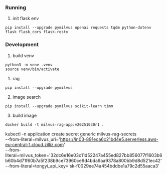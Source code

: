 ### Running
1. init flask env
```shell
pip install --upgrade pymilvus openai requests tqdm python-dotenv flask flask_cors flask-restx
```

### Development
1. build venv
```shell
python3 -m venv .venv
source venv/bin/activate
```
1. rag
```shell
pip install --upgrade pymilvus 
```

2. image search
```shell
pip install --upgrade pymilvus scikit-learn timm
```

3. build image
```shell
docker build -t milvus-rag-app:v20251030r1 .
```


kubectl -n application  create secret generic milvus-rag-secrets \
  --from-literal=milvus_uri='https://in03-891eca6c21bd4e5.serverless.aws-eu-central-1.cloud.zilliz.com' \
  --from-literal=milvus_token='32dc6e16e03c11d52247a455ed827bb856077f1603b6b60b4d71f60b7a5f238b9ce73960ce9d4bda9aa9378a800bb9d8d521ec42' \
  --from-literal=tongyi_api_key='sk-f0029ee74a454bddbe1a79c2d55aaca3'